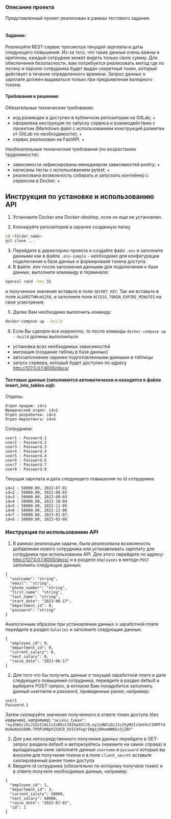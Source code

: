### Описание проекта

Представленный проект реализован в рамках тестового задания.<br>
<br>
#### Задание:
Реализуйте REST-сервис просмотра текущей зарплаты и даты следующего
повышения. Из-за того, что такие данные очень важны и критичны, каждый
сотрудник может видеть только свою сумму. Для обеспечения безопасности, вам
потребуется реализовать метод где по логину и паролю сотрудника будет выдан
секретный токен, который действует в течение определенного времени. Запрос
данных о зарплате должен выдаваться только при предъявлении валидного токена.

#### Требования к решению

Обязательные технические требования:
- код размещен и доступен в публичном репозитории на GitLab; +
- оформлена инструкция по запуску сервиса и взаимодействию с проектом
(Markdown файл с использованием конструкций разметки от GitLab по
необходимости); +
- сервис реализован на FastAPI. +

Необязательные технические требования (по возрастанию трудоемкости):
- зависимости зафиксированы менеджером зависимостей poetry; +
- написаны тесты с использованием pytest; +
- реализована возможность собирать и запускать контейнер с сервисом в Docker. +

## Инструкция по установке и использованию API

1. Установите Docker или Docker-desktop, если он еще не установлен.

2. Клонируйте репозиторий в заранее созданную папку

```bash
cd <folder_name>
git clone ...
```

3. Перейдите в директорию проекта и создайте файл `.env` и заполните
данными как в файле `.env-sample` - необходимо для конфигурации подключения
к базе данных и формироваия токена доступа.
4. В файле .env после заполнения данными для подключения к базе данных,
выполните комманду в терминале:
```bash
openssl rand -hex 32
```
и полученное значение вставьте в поле `SECRET_KEY`. Так же вставьте в поле
`ALGORITHM=HS256`, и заполните поле `ACCESS_TOKEN_EXPIRE_MINUTES` на свое усмотрение.

5. Далее Вам необходимо выполнить команду:
```bash
docker-compose up --build
```

6. Если Вы сделали все корректно, то после команды `docker-compose up --build`
должны выполниться:
- установка всех необходимых зависимостей
- миграция (создание таблиц в базе данных)
- автозаполнение заранее подготовленными данными в таблицы
- запуск сервера, который будет доступен по адресу http://127.0.0.1:8000/docs/

#### Тестовые данные (заполняются автоматически и находятся в файле insert_into_tables.sql):
Отделы:
```
Отдел продаж: id=1
Юридический отдел: id=2
Отдел разработки: id=3
Отдел маркетинга: id=4
```

Сотрудники:
```
user1 : Password.1
user2 : Password.2
user3 : Password.3
user4 : Password.4
user5 : Password.4
user6 : Password.6
user7 : Password.7
user8 : Password.8
```

Текущая зарплата и дата следующего повышения по id сотрудника:
```
id=1 : 50000.00, 2022-07-01
id=2 : 50000.00, 2022-08-02
id=3 : 50000.00, 2022-09-03
id=4 : 50000.00, 2022-10-04
id=5 : 50000.00, 2022-11-05
id=6 : 50000.00, 2022-12-06
id=7 : 50000.00, 2023-01-07,
id=8 : 50000.00, 2023-02-08
```

### Инструкция по использованию API

1. В рамках реализации задачи, была реализована возможность добавления
нового сотрудника или устанавливать зарплату для сотрудника при использовании
API. Для этого перейдите по адресу: http://127.0.0.1:8000/docs/ и в разделе
`Employees` в методе `POST` заполнить следующие данные:
```
{
  "username": "string",
  "email": "string",
  "phone_number": "string",
  "first_name": "string",
  "last_name": "string",
  "start_date": "2023-06-17",
  "department_id": 0,
  "password": "string"
}
```
Аналогичным образом при установлении данных о заработной плате перейдите в раздел
`Salaries` и заполните следующие данные:
```
{
  "employee_id": 0,
  "department_id": 0,
  "current_salary": 0,
  "next_salary": 0,
  "raise_date": "2023-06-17"
}
```

2. Для того что бы получить данные о текущей заработной плате и дате следующего повышения
сотрудника, перейдите в раздел default и выберите POST-запрос, в котором
Вам понадобится заполнить данный username и password, приведенные ранее, например:
```
user1
Password.1
```
Затем скопируйте значение полученного в ответе токен доступа (без кавычек), например:
`"access_token": "eyJhbGciOiJIUzI1NiIsInR5cCI6IkpXVCJ9.eyJzdWIiOiJ1c2VyMSIsImV4cCI6MTY4NzAwNzU1OH0.TPOP1RNphZ5dCD_bhICmfwgrIWgsj0OoeWW6Ex3jZAY"`

3. Для уже непосредственного получения данных перейдите в GET-запрос раздела default
и авторизуйтесь (нажмите на замок справа) в выпадающем окне заполните данные
`username` и `password` которые вы вносили для получения токена и в поле 
`client_secret` вставьте скопированный ранее токен доступа
4. Введите id сотрудника (обязательно по которому получали токен) и в ответе
получете необходимые данные, например:
```
{
  "employee_id": 1,
  "department_id": 3,
  "current_salary": 50000,
  "next_salary": 60000,
  "raise_date": "2022-07-01",
  "id": 1
}
```